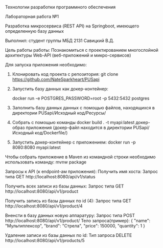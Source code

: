 Технологии разработки программного обеспечения

Лабораторная работа №1

Разработка микросервиса (REST API) на Springboot, имеющего определенную базу данных 

Выполнил: студент группы МБД 2131 Савицкий В.Д.

Цель работы работы: Познакомиться с проектированием многослойной архитектуры Web-API (веб-приложений и микро-сервисов)

Для запуска приложения необходимо:

1. Клонировать код проекта с репозитория:  git clone https://github.com/NateSparkheart/PUSapi
2. Запустить базу данных как докер-контейнер: 

   docker run -e POSTGRES_PASSWORD=root -p 5432:5432 postgres
3. Заполнить базу данных данных с помощью файлов, находящихся в директории PUSapi/Исходный код/Ресурсы/
4. Собрать с помощью команды 
   docker build . -t myapi:latest 
   докер-образ приложения (докер-файл находится в директории PUSapi/Исходный код/Dockerfile/)
5. Запустить докер-контейнер с приложением: 
   docker run -p 8080:8080 myapi:latest

Чтобы собрать приложение в Maven из командной строки необходимо использовать команду:
   mvnw package

Запросы к API (к endpoint-ам приложения):
Получить имя хоста:
Запрос типа GET http://localhost:8080/api/v1/status

Получить всех записи из базы данных:
Запрос типа GET http://localhost:8080/api/v1/product

Получить запись из базы данных по id (4):
Запрос типа GET http://localhost:8080/api/v1/product/4

Вненсти в базу данных новую аппаратуру:
Запрос типа POST http://localhost:8080/api/v1/product/
Тело запроса(пример):
{
	"name": "Мультиплексор",
	"brand": "Стрела",
	"price": 150000,
	"quantity": 1
}

Удаление записи из базы данных по id:
Тип запроса DELETE http://localhost:8080/api/v1/products/5
